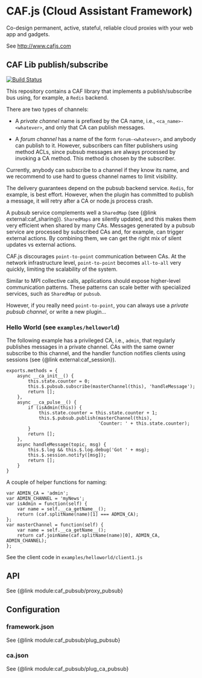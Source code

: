 # CAF.js (Cloud Assistant Framework)

Co-design permanent, active, stateful, reliable cloud proxies with your web app and gadgets.

See http://www.cafjs.com

## CAF Lib publish/subscribe
[![Build Status](https://travis-ci.org/cafjs/caf_pubsub.svg?branch=master)](https://travis-ci.org/cafjs/caf_pubsub)


This repository contains a CAF library that implements a publish/subscribe bus using, for example, a `Redis` backend.

There are two types of channels:

 * A *private channel* name is prefixed by the CA name, i.e., `<ca_name>-<whatever>`, and only that CA can publish messages.

 * A *forum channel* has a name of the form `forum-<whatever>`, and anybody can publish to it. However, subscribers can filter publishers using method ACLs, since pubsub messages are always processed by invoking a CA method. This method is chosen by the subscriber.

Currently, anybody can subscribe to a channel if they know its name, and we recommend to use hard to guess channel names to limit visibility.

The delivery guarantees depend on the pubsub backend service. `Redis`, for example, is best effort. However, when the plugin has committed to publish a message, it will retry after a CA or node.js process crash.

A pubsub service complements well a `SharedMap` (see {@link external:caf_sharing}). `SharedMaps` are silently updated, and this makes them very efficient when shared by many CAs. Messages generated by a pubsub service are processed by subscribed CAs and, for example, can trigger external actions. By combining them, we can get the right mix of silent updates vs external actions.

CAF.js discourages `point-to-point` communication between CAs. At the network infrastructure level, `point-to-point` becomes `all-to-all` very quickly, limiting the scalability of the system.

Similar to MPI collective calls, applications should expose higher-level communication patterns. These patterns can scale better with specialized services, such as `SharedMap` or `pubsub`.

However, if you really need `point-to-point`, you can always use a *private pubsub channel*, or write a new plugin...

### Hello World (see `examples/helloworld`)

The following example has a privileged CA, i.e., `admin`, that regularly publishes messages in a private channel. CAs with the same owner subscribe to this channel, and the handler function notifies clients using sessions (see {@link external:caf_session}).

```
exports.methods = {
    async __ca_init__() {
        this.state.counter = 0;
        this.$.pubsub.subscribe(masterChannel(this), 'handleMessage');
        return [];
    },
    async __ca_pulse__() {
        if (isAdmin(this)) {
            this.state.counter = this.state.counter + 1;
            this.$.pubsub.publish(masterChannel(this),
                                  'Counter: ' + this.state.counter);
        }
        return [];
    },
    async handleMessage(topic, msg) {
        this.$.log && this.$.log.debug('Got ' + msg);
        this.$.session.notify([msg]);
        return [];
    }
}
```

A couple of helper functions for naming:

```
var ADMIN_CA = 'admin';
var ADMIN_CHANNEL = 'myNews';
var isAdmin = function(self) {
    var name = self.__ca_getName__();
    return (caf.splitName(name)[1] === ADMIN_CA);
};
var masterChannel = function(self) {
    var name = self.__ca_getName__();
    return caf.joinName(caf.splitName(name)[0], ADMIN_CA, ADMIN_CHANNEL);
};
```

See the client code in `examples/helloworld/client1.js`

## API

See {@link module:caf_pubsub/proxy_pubsub}

## Configuration

### framework.json

See {@link module:caf_pubsub/plug_pubsub}

### ca.json

See {@link module:caf_pubsub/plug_ca_pubsub}
